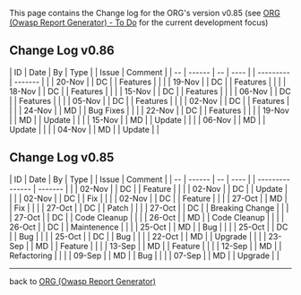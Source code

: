 This page contains the Change log for the ORG's version v0.85 (see [ORG
(Owasp Report Generator) - To
Do](ORG_\(Owasp_Report_Generator\)_-_To_Do "wikilink") for the current
development focus)

## Change Log v0.86

| ID | Date   | By | Type |  | Issue     | Comment |
| -- | ------ | -- | ---- |  | --------- | ------- |
|    | 20-Nov |    | DC   |  | Features  |         |
|    | 19-Nov |    | DC   |  | Features  |         |
|    | 18-Nov |    | DC   |  | Features  |         |
|    | 15-Nov |    | DC   |  | Features  |         |
|    | 06-Nov |    | DC   |  | Features  |         |
|    | 05-Nov |    | DC   |  | Features  |         |
|    | 02-Nov |    | DC   |  | Features  |         |
|    | 24-Nov |    | MD   |  | Bug Fixes |         |
|    | 22-Nov |    | DC   |  | Features  |         |
|    | 19-Nov |    | MD   |  | Update    |         |
|    | 15-Nov |    | MD   |  | Update    |         |
|    | 06-Nov |    | MD   |  | Update    |         |
|    | 04-Nov |    | MD   |  | Update    |         |

## Change Log v0.85

| ID | Date   | By | Type |  | Issue           | Comment |
| -- | ------ | -- | ---- |  | --------------- | ------- |
|    | 02-Nov |    | DC   |  | Feature         |         |
|    | 02-Nov |    | DC   |  | Update          |         |
|    | 02-Nov |    | DC   |  | Fix             |         |
|    | 02-Nov |    | DC   |  | Feature         |         |
|    | 27-Oct |    | MD   |  | Fix             |         |
|    | 27-Oct |    | DC   |  | Patch           |         |
|    | 27-Oct |    | DC   |  | Breaking Change |         |
|    | 27-Oct |    | DC   |  | Code Cleanup    |         |
|    | 26-Oct |    | MD   |  | Code Cleanup    |         |
|    | 26-Oct |    | DC   |  | Maintenence     |         |
|    | 25-Oct |    | MD   |  | Bug             |         |
|    | 25-Oct |    | DC   |  | Bug             |         |
|    | 25-Oct |    | DC   |  | Bug             |         |
|    | 22-Oct |    | MD   |  | Upgrade         |         |
|    | 23-Sep |    | MD   |  | Feature         |         |
|    | 13-Sep |    | MD   |  | Feature         |         |
|    | 12-Sep |    | MD   |  | Refactoring     |         |
|    | 09-Sep |    | MD   |  | Bug             |         |
|    | 07-Sep |    | MD   |  | Upgrade         |         |

-----

back to [ORG (Owasp Report
Generator)](ORG_\(Owasp_Report_Generator\) "wikilink")